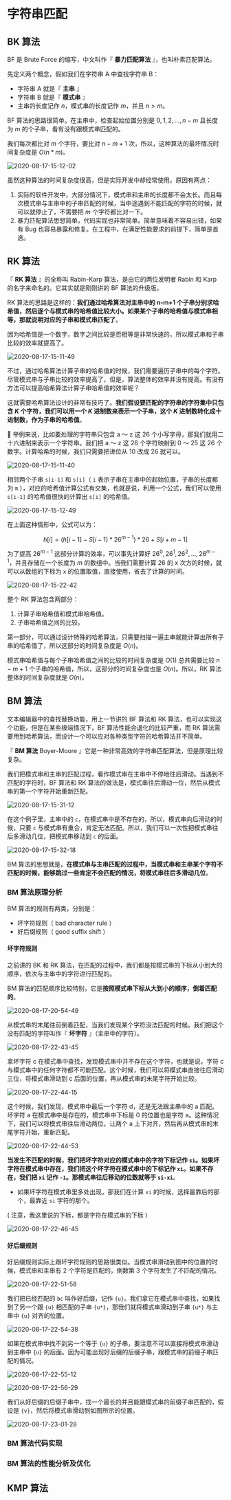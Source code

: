 # 字符串匹配

## BK 算法

BF 是 Brute Force 的缩写，中文叫作『 **暴力匹配算法** 』，也叫朴素匹配算法。

先定义两个概念，假如我们在字符串 A 中查找字符串 B：

- 字符串 A 就是『 **主串** 』
- 字符串 B 就是『 **模式串** 』
- 主串的长度记作 $n$，模式串的长度记作 $m$，并且 $n > m$。

BF 算法的思路很简单。在主串中，检查起始位置分别是 $0, 1, 2, ..., n-m$ 且长度为 $m$ 的个子串，看有没有跟模式串匹配的。

我们每次都比对 $m$ 个字符，要比对 $n-m+1$ 次，所以，这种算法的最坏情况时间复杂度是 $O(n*m)$。

![2020-08-17-15-12-02](https://garrik-default-imgs.oss-accelerate.aliyuncs.com/imgs/2020-08-17-15-12-02.png)

虽然这种算法的时间复杂度很高，但是实际开发中却经常使用。原因有两点：

1. 实际的软件开发中，大部分情况下，模式串和主串的长度都不会太长。而且每次模式串与主串中的子串匹配的时候，当中途遇到不能匹配的字符的时候，就可以就停止了，不需要把 $m$ 个字符都比对一下。
2. 暴力匹配算法思想简单，代码实现也非常简单。简单意味着不容易出错，如果有 Bug 也容易暴露和修复。在工程中，在满足性能要求的前提下，简单是首选。

## RK 算法

『 **RK 算法** 』的全称叫 Rabin-Karp 算法，是由它的两位发明者 Rabin 和 Karp 的名字来命名的。它其实就是刚刚讲的 BF 算法的升级版。

RK 算法的思路是这样的：**我们通过哈希算法对主串中的 n-m+1 个子串分别求哈希值，然后逐个与模式串的哈希值比较大小。如果某个子串的哈希值与模式串相等，那就说明对应的子串和模式串匹配了**。

因为哈希值是一个数字，数字之间比较是否相等是非常快速的，所以模式串和子串比较的效率就提高了。

![2020-08-17-15-11-49](https://garrik-default-imgs.oss-accelerate.aliyuncs.com/imgs/2020-08-17-15-11-49.png)

不过，通过哈希算法计算子串的哈希值的时候，我们需要遍历子串中的每个字符。尽管模式串与子串比较的效率提高了，但是，算法整体的效率并没有提高。有没有方法可以提高哈希算法计算子串哈希值的效率呢？

这就需要哈希算法设计的非常有技巧了。**我们假设要匹配的字符串的字符集中只包含 $K$ 个字符，我们可以用一个 $K$ 进制数来表示一个子串，这个 $K$ 进制数转化成十进制数，作为子串的哈希值**。

🌰 举例来说，比如要处理的字符串只包含 a ～ z 这 26 个小写字母，那我们就用二十六进制来表示一个字符串。我们把 a ～ z 这 26 个字符映射到 0 ～ 25 这 26 个数字。计算哈希的时候，我们只需要把进位从 10 改成 26 就可以。

![2020-08-17-15-11-40](https://garrik-default-imgs.oss-accelerate.aliyuncs.com/imgs/2020-08-17-15-11-40.png)

相邻两个子串 `s[i-1]` 和 `s[i]`（ `i` 表示子串在主串中的起始位置，子串的长度都为 `m` ），对应的哈希值计算公式有交集，也就是说，利用一个公式，我们可以使用 `s[i-1]` 的哈希值很快的计算出 `s[i]` 的哈希值。

![2020-08-17-15-12-49](https://garrik-default-imgs.oss-accelerate.aliyuncs.com/imgs/2020-08-17-15-12-49.png)

在上面这种情形中，公式可以为：

$$
h[i] = (h[i - 1] - S[i - 1] * 26^{m - 1}) * 26 + S[i + m - 1]
$$

为了提高 $26^{m-1}$ 这部分计算的效率，可以事先计算好 $26^0, 26^1, 26^2, ..., 26^{m-1}$，并且存储在一个长度为 $m$ 的数组中。当我们需要计算 $26$ 的 $x$ 次方的时候，就可以从数组的下标为 `x` 的位置取值，直接使用，省去了计算的时间。

![2020-08-17-15-22-42](https://garrik-default-imgs.oss-accelerate.aliyuncs.com/imgs/2020-08-17-15-22-42.png)

整个 RK 算法包含两部分：

1. 计算子串哈希值和模式串哈希值。
2. 子串哈希值之间的比较。

第一部分，可以通过设计特殊的哈希算法，只需要扫描一遍主串就能计算出所有子串的哈希值了，所以这部分的时间复杂度是 $O(n)$。

模式串哈希值与每个子串哈希值之间的比较的时间复杂度是 $O(1)$ 总共需要比较 $n-m+1$ 个子串的哈希值，所以，这部分的时间复杂度也是 $O(n)$。所以，RK 算法整体的时间复杂度就是 $O(n)$。

## BM 算法

文本编辑器中的查找替换功能，用上一节讲的 BF 算法和 RK 算法，也可以实现这个功能，但是在某些极端情况下，BF 算法性能会退化的比较严重，而 RK 算法需要用到哈希算法，而设计一个可以应对各种类型字符的哈希算法并不简单。

『 **BM 算法** Boyer-Moore 』它是一种非常高效的字符串匹配算法，但是原理比较复杂。

我们把模式串和主串的匹配过程，看作模式串在主串中不停地往后滑动。当遇到不匹配的字符时，BF 算法和 RK 算法的做法是，模式串往后滑动一位，然后从模式串的第一个字符开始重新匹配。

![2020-08-17-15-31-12](https://garrik-default-imgs.oss-accelerate.aliyuncs.com/imgs/2020-08-17-15-31-12.png)

在这个例子里，主串中的 `c`，在模式串中是不存在的，所以，模式串向后滑动的时候，只要 `c` 与模式串有重合，肯定无法匹配。所以，我们可以一次性把模式串往后多滑动几位，把模式串移动到 `c` 的后面。

![2020-08-17-15-32-18](https://garrik-default-imgs.oss-accelerate.aliyuncs.com/imgs/2020-08-17-15-32-18.png)

BM 算法的思想就是，**在模式串与主串匹配的过程中，当模式串和主串某个字符不匹配的时候，能够跳过一些肯定不会匹配的情况，将模式串往后多滑动几位**。

### BM 算法原理分析

BM 算法的规则有两类，分别是：

- 坏字符规则（ bad character rule ）
- 好后缀规则（ good suffix shift ）

#### 坏字符规则

之前讲的 BK 和 RK 算法，在匹配的过程中，我们都是按模式串的下标从小到大的顺序，依次与主串中的字符进行匹配的。

BM 算法的匹配顺序比较特别，它是**按照模式串下标从大到小的顺序，倒着匹配的**。

![2020-08-17-20-54-49](https://garrik-default-imgs.oss-accelerate.aliyuncs.com/imgs/2020-08-17-20-54-49.png)

从模式串的末尾往前倒着匹配，当我们发现某个字符没法匹配的时候。我们把这个没有匹配的字符叫作『 **坏字符** 』（主串中的字符）。

![2020-08-17-22-43-45](https://garrik-default-imgs.oss-accelerate.aliyuncs.com/imgs/2020-08-17-22-43-45.png)

拿坏字符 c 在模式串中查找，发现模式串中并不存在这个字符，也就是说，字符 c 与模式串中的任何字符都不可能匹配。这个时候，我们可以将模式串直接往后滑动三位，将模式串滑动到 c 后面的位置，再从模式串的末尾字符开始比较。

![2020-08-17-22-44-15](https://garrik-default-imgs.oss-accelerate.aliyuncs.com/imgs/2020-08-17-22-44-15.png)

这个时候，我们发现，模式串中最后一个字符 d，还是无法跟主串中的 a 匹配。坏字符 a 在模式串中是存在的，模式串中下标是 0 的位置也是字符 a。这种情况下，我们可以将模式串往后滑动两位，让两个 a 上下对齐，然后再从模式串的末尾字符开始，重新匹配。

![2020-08-17-22-44-53](https://garrik-default-imgs.oss-accelerate.aliyuncs.com/imgs/2020-08-17-22-44-53.png)

**当发生不匹配的时候，我们把坏字符对应的模式串中的字符下标记作 `si`。如果坏字符在模式串中存在，我们把这个坏字符在模式串中的下标记作 `xi`。如果不存在，我们把 `xi` 记作 `-1`。那模式串往后移动的位数就等于 `si-xi`**。

- 如果坏字符在模式串里多处出现，那我们在计算 `xi` 的时候，选择最靠后的那个，最靠近 `si` 字符的那个。

( 注意，我这里说的下标，都是字符在模式串的下标 )

![2020-08-17-22-46-45](https://garrik-default-imgs.oss-accelerate.aliyuncs.com/imgs/2020-08-17-22-46-45.png)

#### 好后缀规则

好后缀规则实际上跟坏字符规则的思路很类似。当模式串滑动到图中的位置的时候，模式串和主串有 2 个字符是匹配的，倒数第 3 个字符发生了不匹配的情况。

![2020-08-17-22-51-58](https://garrik-default-imgs.oss-accelerate.aliyuncs.com/imgs/2020-08-17-22-51-58.png)

我们把已经匹配的 `bc` 叫作好后缀，记作 `{u}`。我们拿它在模式串中查找，如果找到了另一个跟 `{u}` 相匹配的子串 `{u*}`，那我们就将模式串滑动到子串 `{u*}` 与主串中 `{u}` 对齐的位置。

![2020-08-17-22-54-38](https://garrik-default-imgs.oss-accelerate.aliyuncs.com/imgs/2020-08-17-22-54-38.png)

如果在模式串中找不到另一个等于 `{u}` 的子串，要注意不可以直接将模式串滑动到主串中 `{u}` 的后面。因为可能出现好后缀的后缀子串，跟模式串的前缀子串匹配的情况。

![2020-08-17-22-55-12](https://garrik-default-imgs.oss-accelerate.aliyuncs.com/imgs/2020-08-17-22-55-12.png)

![2020-08-17-22-56-29](https://garrik-default-imgs.oss-accelerate.aliyuncs.com/imgs/2020-08-17-22-56-29.png)

我们从好后缀的后缀子串中，找一个最长的并且能跟模式串的前缀子串匹配的，假设是 `{v}`，然后将模式串滑动到如图所示的位置。

![2020-08-17-23-01-28](https://garrik-default-imgs.oss-accelerate.aliyuncs.com/imgs/2020-08-17-23-01-28.png)

### BM 算法代码实现

### BM 算法的性能分析及优化

## KMP 算法
